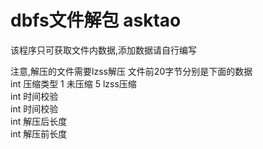 # dbfs文件解包 asktao

该程序只可获取文件内数据,添加数据请自行编写

注意,解压的文件需要lzss解压 文件前20字节分别是下面的数据
</br>int 压缩类型 1 未压缩 5 lzss压缩
</br>int 时间校验
</br>int 时间校验
</br>int 解压后长度
</br>int 解压前长度
